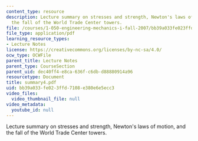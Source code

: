 ```yaml
---
content_type: resource
description: Lecture summary on stresses and strength, Newton's laws of motion, and
  the fall of the World Trade Center towers.
file: /courses/1-050-engineering-mechanics-i-fall-2007/bb39a033fe023ffd7108e380e6e5ecc3_summary4.pdf
file_type: application/pdf
learning_resource_types:
- Lecture Notes
license: https://creativecommons.org/licenses/by-nc-sa/4.0/
ocw_type: OCWFile
parent_title: Lecture Notes
parent_type: CourseSection
parent_uid: dec40ff4-e8ca-636f-c6db-d88880914a96
resourcetype: Document
title: summary4.pdf
uid: bb39a033-fe02-3ffd-7108-e380e6e5ecc3
video_files:
  video_thumbnail_file: null
video_metadata:
  youtube_id: null
---
```

Lecture summary on stresses and strength, Newton's laws of motion, and the fall of the World Trade Center towers.